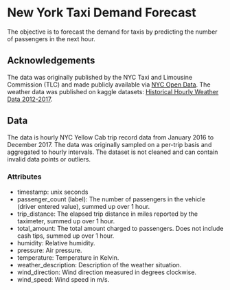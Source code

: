 # New York Taxi Demand Forecast 

The objective is to forecast the demand for taxis by predicting the number of passengers in the next hour.

## Acknowledgements

The data was originally published by the NYC Taxi and Limousine Commission (TLC) and made publicly available 
via [NYC Open Data](https://opendata.cityofnewyork.us/). The weather data was published on kaggle datasets: 
[Historical Hourly Weather Data 2012-2017](https://www.kaggle.com/selfishgene/historical-hourly-weather-data).

## Data

The data is hourly NYC Yellow Cab trip record data from January 2016 to December 2017. The data was
originally sampled on a per-trip basis and aggregated to hourly intervals. 
The dataset is not cleaned and can contain invalid data points or outliers.

### Attributes  

* timestamp: unix seconds	
* passenger_count (label): 
    The number of passengers in the vehicle (driver entered value), summed up over 1 hour.
* trip_distance: 
    The elapsed trip distance in miles reported by the taximeter, summed up over 1 hour.
* total_amount: 
    The total amount charged to passengers. Does not include cash tips, summed up over 1 hour.
* humidity: Relative humidity.
* pressure: Air pressure.
* temperature: Temperature in Kelvin.
* weather_description: Description of the weather situation.
* wind_direction: Wind direction measured in degrees clockwise.
* wind_speed: Wind speed in m/s.
